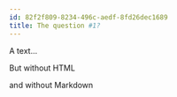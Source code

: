 ```yaml
---
id: 82f2f809-8234-496c-aedf-8fd26dec1689
title: The question #1?
---
```


A text...

But without HTML

and without Markdown